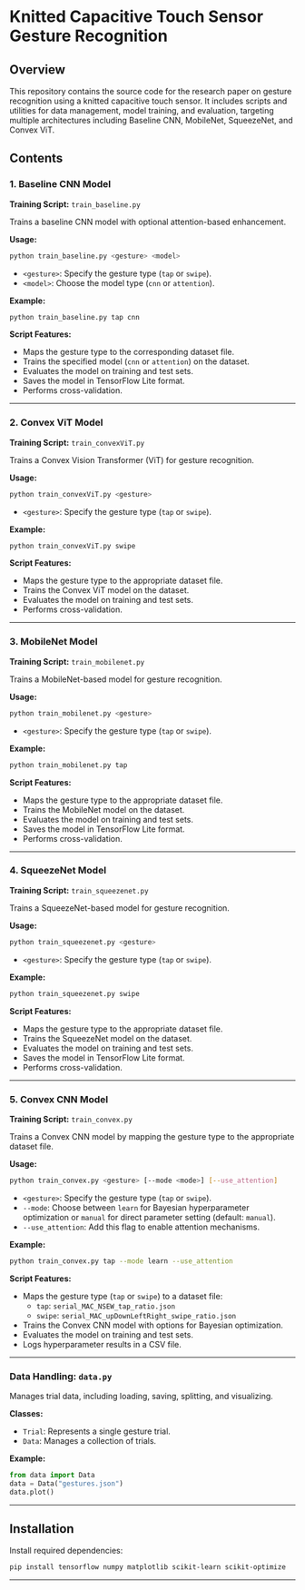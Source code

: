 # Knitted Capacitive Touch Sensor Gesture Recognition

## Overview
This repository contains the source code for the research paper on gesture recognition using a knitted capacitive touch sensor. It includes scripts and utilities for data management, model training, and evaluation, targeting multiple architectures including Baseline CNN, MobileNet, SqueezeNet, and Convex ViT.

## Contents

### 1. Baseline CNN Model

**Training Script:** `train_baseline.py`

Trains a baseline CNN model with optional attention-based enhancement.

**Usage:**
```bash
python train_baseline.py <gesture> <model>
```
- `<gesture>`: Specify the gesture type (`tap` or `swipe`).
- `<model>`: Choose the model type (`cnn` or `attention`).

**Example:**
```bash
python train_baseline.py tap cnn
```

**Script Features:**
- Maps the gesture type to the corresponding dataset file.
- Trains the specified model (`cnn` or `attention`) on the dataset.
- Evaluates the model on training and test sets.
- Saves the model in TensorFlow Lite format.
- Performs cross-validation.

---

### 2. Convex ViT Model

**Training Script:** `train_convexViT.py`

Trains a Convex Vision Transformer (ViT) for gesture recognition.

**Usage:**
```bash
python train_convexViT.py <gesture>
```
- `<gesture>`: Specify the gesture type (`tap` or `swipe`).

**Example:**
```bash
python train_convexViT.py swipe
```

**Script Features:**
- Maps the gesture type to the appropriate dataset file.
- Trains the Convex ViT model on the dataset.
- Evaluates the model on training and test sets.
- Performs cross-validation.

---

### 3. MobileNet Model

**Training Script:** `train_mobilenet.py`

Trains a MobileNet-based model for gesture recognition.

**Usage:**
```bash
python train_mobilenet.py <gesture>
```
- `<gesture>`: Specify the gesture type (`tap` or `swipe`).

**Example:**
```bash
python train_mobilenet.py tap
```

**Script Features:**
- Maps the gesture type to the appropriate dataset file.
- Trains the MobileNet model on the dataset.
- Evaluates the model on training and test sets.
- Saves the model in TensorFlow Lite format.
- Performs cross-validation.

---

### 4. SqueezeNet Model

**Training Script:** `train_squeezenet.py`

Trains a SqueezeNet-based model for gesture recognition.

**Usage:**
```bash
python train_squeezenet.py <gesture>
```
- `<gesture>`: Specify the gesture type (`tap` or `swipe`).

**Example:**
```bash
python train_squeezenet.py swipe
```

**Script Features:**
- Maps the gesture type to the appropriate dataset file.
- Trains the SqueezeNet model on the dataset.
- Evaluates the model on training and test sets.
- Saves the model in TensorFlow Lite format.
- Performs cross-validation.

---

### 5. Convex CNN Model

**Training Script:** `train_convex.py`

Trains a Convex CNN model by mapping the gesture type to the appropriate dataset file.

**Usage:**
```bash
python train_convex.py <gesture> [--mode <mode>] [--use_attention]
```
- `<gesture>`: Specify the gesture type (`tap` or `swipe`).
- `--mode`: Choose between `learn` for Bayesian hyperparameter optimization or `manual` for direct parameter setting (default: `manual`).
- `--use_attention`: Add this flag to enable attention mechanisms.

**Example:**
```bash
python train_convex.py tap --mode learn --use_attention
```

**Script Features:**
- Maps the gesture type (`tap` or `swipe`) to a dataset file:
  - `tap`: `serial_MAC_NSEW_tap_ratio.json`
  - `swipe`: `serial_MAC_upDownLeftRight_swipe_ratio.json`
- Trains the Convex CNN model with options for Bayesian optimization.
- Evaluates the model on training and test sets.
- Logs hyperparameter results in a CSV file.

---

### Data Handling: `data.py`

Manages trial data, including loading, saving, splitting, and visualizing.

**Classes:**
- `Trial`: Represents a single gesture trial.
- `Data`: Manages a collection of trials.

**Example:**
```python
from data import Data
data = Data("gestures.json")
data.plot()
```

---

## Installation

Install required dependencies:
```bash
pip install tensorflow numpy matplotlib scikit-learn scikit-optimize
```

---

